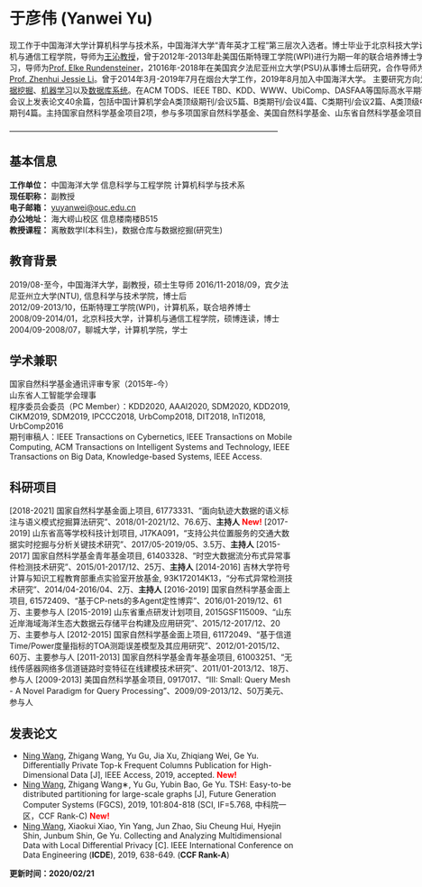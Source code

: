 # 于彦伟 (Yanwei Yu)  

<p style="width:950px;">
    <img src="/yu.jpg" align="right" width="180" hspace="5" vspace="5">
    现工作于中国海洋大学计算机科学与技术系，中国海洋大学“青年英才工程”第三层次入选者。博士毕业于北京科技大学计算机与通信工程学院，导师为<a href="https://baike.baidu.com/item/%E7%8E%8B%E6%B2%81/2049219?fr=aladdin">王沁教授</a>，曾于2012年-2013年赴美国伍斯特理工学院(WPI)进行为期一年的联合培养博士学习，导师为<a href="https://www.wpi.edu/people/faculty/rundenst">Prof. Elke Rundensteiner</a>，21016年-2018年在美国宾夕法尼亚州立大学(PSU)从事博士后研究，合作导师为<a href="https://faculty.ist.psu.edu/jessieli/Site/index.html">Prof. Zhenhui Jessie Li</a>。曾于2014年3月-2019年7月在烟台大学工作，2019年8月加入中国海洋大学。 主要研究方向为<u>数据挖掘</u>、<u>机器学习</u>以及<u>数据库系统</u>。在ACM TODS、IEEE TBD、KDD、WWW、UbiComp、DASFAA等国际高水平期刊和会议上发表论文40余篇，包括中国计算机学会A类顶级期刊/会议5篇、B类期刊/会议4篇、C类期刊/会议2篇、A类顶级中文期刊4篇。主持国家自然科学基金项目2项，参与多项国家自然科学基金、美国自然科学基金、山东省自然科学基金项目。
</p>

——————————————————————————————————

## 基本信息
**工作单位：** 中国海洋大学 信息科学与工程学院 计算机科学与技术系   
**现任职称：** 副教授   
**电子邮箱：** yuyanwei@ouc.edu.cn   
**办公地址：** 海大崂山校区 信息楼南楼B515   
**教授课程：** 离散数学I(本科生)，数据仓库与数据挖掘(研究生) 

## 教育背景
2019/08-至今，中国海洋大学，副教授，硕士生导师 
2016/11-2018/09，宾夕法尼亚州立大学(NTU), 信息科学与技术学院，博士后   
2012/09-2013/10，伍斯特理工学院(WPI)，计算机系，联合培养博士   
2008/09-2014/01，北京科技大学，计算机与通信工程学院，硕博连读，博士   
2004/09-2008/07，聊城大学，计算机学院，学士   

## 学术兼职
国家自然科学基金通讯评审专家（2015年-今）  
山东省人工智能学会理事   
程序委员会委员（PC Member）：KDD2020, AAAI2020, SDM2020, KDD2019, CIKM2019, SDM2019, IPCCC2018, UrbComp2018, DIT2018, InTI2018, UrbComp2016   
期刊审稿人：IEEE Transactions on Cybernetics, IEEE Transactions on Mobile Computing, ACM Transactions on Intelligent Systems and Technology, IEEE Transactions on Big Data, Knowledge-based Systems, IEEE Access.    

## 科研项目
[2018-2021] 国家自然科学基金面上项目, 61773331、“面向轨迹大数据的语义标注与语义模式挖掘算法研究”、2018/01-2021/12、76.6万、**主持人** <span style="color:red;">**New!**</span>
[2017-2019] 山东省高等学校科技计划项目, J17KA091，“支持公共位置服务的交通大数据实时挖掘与分析关键技术研究”、2017/05-2019/05、3.5万、**主持人**
[2015-2017] 国家自然科学基金青年基金项目, 61403328、“时空大数据流分布式异常事件检测技术研究”、2015/01-2017/12、25万、**主持人**
[2014-2016] 吉林大学符号计算与知识工程教育部重点实验室开放基金, 93K172014K13，“分布式异常检测技术研究”、2014/04-2016/04、2万、**主持人**
[2016-2019] 国家自然科学基金面上项目, 61572409、“基于CP-nets的多Agent定性博弈”、2016/01-2019/12、61万、主要参与人
[2015-2019] 山东省重点研发计划项目, 2015GSF115009、“山东近岸海域海洋生态大数据云存储平台构建及应用研究”、2015/12-2017/12、20万、主要参与人
[2012-2015] 国家自然科学基金面上项目, 61172049、“基于信道Time/Power度量指标的TOA测距误差模型及其应用研究”、2012/01-2015/12、60万、主要参与人
[2011-2013] 国家自然科学基金青年基金项目, 61003251、“无线传感器网络多信道链路时变特征在线建模技术研究”、2011/01-2013/12、18万、参与人
[2009-2013] 美国自然科学基金项目, 0917017、“III: Small: Query Mesh - A Novel Paradigm for Query Processing”、2009/09-2013/12、50万美元、参与人

## 发表论文   
* <u>Ning Wang</u>, Zhigang Wang, Yu Gu, Jia Xu, Zhiqiang Wei, Ge Yu. Differentially Private Top-k Frequent Columns Publication for High-Dimensional Data [J], IEEE Access, 2019, accepted. <span style="color:red;">**New!**</span>  
* <u>Ning Wang</u>, Zhigang Wang∗, Yu Gu, Yubin Bao, Ge Yu. TSH: Easy-to-be distributed partitioning for large-scale graphs [J], Future Generation Computer Systems (FGCS), 2019, 101:804-818 (SCI, IF=5.768, 中科院一区，CCF Rank-C) <span style="color:red;">**New!**</span>   
* <u>Ning Wang</u>, Xiaokui Xiao, Yin Yang, Jun Zhao, Siu Cheung Hui, Hyejin Shin, Junbum Shin, Ge Yu. Collecting and Analyzing Multidimensional Data with Local Differential Privacy [C]. IEEE International Conference on Data Engineering (**ICDE**), 2019, 638-649. (**CCF Rank-A**)      


**更新时间：2020/02/21**   
